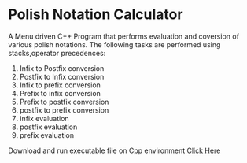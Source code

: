 # Polish Notation Calculator

A Menu driven C++ Program that performs evaluation and coversion of various polish notations.
The following tasks are performed using stacks,operator precedences:

1. Infix to Postfix conversion
2. Postfix to Infix conversion
3. Infix to prefix conversion
4. Prefix to infix conversion
5. Prefix to postfix conversion
6. postfix to prefix conversion
7. infix evaluation
8. postfix evaluation
9. prefix evaluation

Download and run executable file on Cpp environment
<a href="Notation-Calculator.exe" download>Click Here</a>
